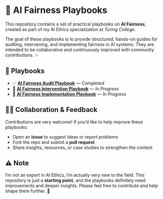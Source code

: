 # 🤖 AI Fairness Playbooks

This repository contains a set of practical playbooks on **AI Fairness**, created as part of my AI Ethics specialization at *Turing College*.  

The goal of these playbooks is to provide structured, hands-on guides for auditing, intervening, and implementing fairness in AI systems. They are intended to be collaborative and continuously improved with community contributions. ✨  

## 📂 Playbooks

- ✅ [**AI Fairness Audit Playbook**](./1-%20AI%20Fairness%20Audit%20Playbook/) — *Completed*  
- 🚧 [**AI Fairness Intervention Playbook**](./2-%20AI%20Fairness%20Intervention%20Playbook/) — *In Progress*  
- 🚧 [**AI Fairness Implementation Playbook**](./3-%20AI%20Fairness%20Implementation%20Playbook/) — *In Progress*  

## 🙋‍♀️ Collaboration & Feedback

Contributions are very welcome! If you’d like to help improve these playbooks:

- Open an **issue** to suggest ideas or report problems  
- Fork the repo and submit a **pull request**  
- Share insights, resources, or case studies to strengthen the content  


## ⚠️ Note

I’m not an expert in AI Ethics, I’m actually very new to the field. This repository is just a **starting point**, and the playbooks definitely need improvements and deeper insights. Please feel free to contribute and help shape them further. 🙏 
